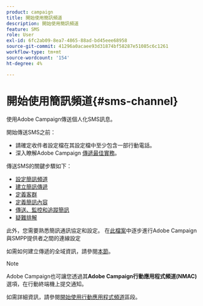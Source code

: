 ```yaml
---
product: campaign
title: 開始使用簡訊頻道
description: 開始使用簡訊頻道
feature: SMS
role: User
exl-id: 6fc2ab09-8ea7-4865-88ad-bd45eee68958
source-git-commit: 41296a0acaee93d31874bf58287e51085c6c1261
workflow-type: tm+mt
source-wordcount: '154'
ht-degree: 4%

---
```


# 開始使用簡訊頻道{#sms-channel}

使用Adobe Campaign傳送個人化SMS訊息。

開始傳送SMS之前：

* 請確定收件者設定檔在其設定檔中至少包含一部行動電話。
* 深入瞭解Adobe Campaign [傳遞最佳實務](delivery-best-practices.md)。

傳送SMS的關鍵步驟如下：

* [設定簡訊頻道](sms-set-up.md)
* [建立簡訊傳遞](sms-create.md)
* [定義客群](sms-create.md#selecting-the-target-population)
* [定義簡訊內容](sms-create.md#defining-the-sms-content)
* [傳送、監控和追蹤簡訊](sms-send.md)
* [疑難排解](troubleshooting-sms.md)

此外，您需要熟悉簡訊通訊協定和設定。 在[此檔案](sms-protocol.md)中逐步進行Adobe Campaign與SMPP提供者之間的連線設定

如需如何建立傳遞的全域資訊，請參閱[本節](steps-about-delivery-creation-steps.md)。

>[!NOTE]
>
>Adobe Campaign也可讓您透過其&#x200B;**Adobe Campaign行動應用程式頻道(NMAC)**&#x200B;選項，在行動終端機上提交通知。
> 
>如需詳細資訊，請參閱[開始使用行動應用程式頻道](about-mobile-app-channel.md)區段。

